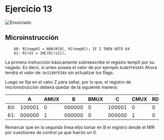 # Ejercicio 13

![Enunciado](https://github.com/Lukas-De-Angelis-Riva/Estructura-Assembly/blob/master/Guia7/Ejercicio13/Enunciado.JPG)

## Microinstrucción

```assembly
	60:	R[temp0] = NOR(R[0], R[temp0]); IF Z THEN GOTO 64
	61:	R[rd] = INC(R[rs1]);
```

La primera instrucción básicamente sobreescribe el registro temp0 por su negado.
Es decir, si antes poseía el valor de por ejemplo
`0xAEFF01A5h`
Ahora tendrá el valor de:
`0x5100fE5Ah`
sin actualizar los flags.

Luego se fija en el valor Z para saltar, por lo que, el registro de microinstrucción deberá quedar de la siguiente manera:

|   |A|AMUX|B|BMUX|C|CMUX     |RD|WR|ALU|COND| JUMP ADDR|
|---|------|-|------|-|------|-|-|-|----|---|-----------|
|60:|100001|0|000000|0|100001|0|0|0|0111|010|00001000000|
|61:|000000|1|000000|0|000000|1|0|0|1011|000|00000000000|

Remarcar que en la segunda línea elijo tomar en B el registro desde el MIR por cuestiones de control ya que fuerzo un 0.
